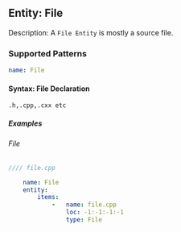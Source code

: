 ## Entity:  File

Description: A `File Entity` is mostly a source file.

### Supported Patterns

```yaml
name: File
```

#### Syntax: File Declaration

```text
.h,.cpp,.cxx etc
```

##### Examples

###### File
```CPP
//// file.cpp
```
```yaml
    name: File
    entity:
        items:
            -   name: file.cpp
                loc: -1:-1:-1:-1
                type: File
```
